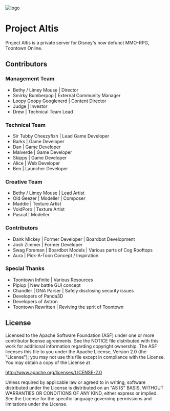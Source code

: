 ![logo](https://projectaltis.com/_assets/_img/logo.png)

# Project Altis
Project Altis is a private server for Disney's now defunct MMO-RPG, Toontown Online.

## Contributors

### Management Team
* Bethy / Limey Mouse | Director
* Smirky Bumberpop | External Community Manager
* Loopy Goopy Googlenerd | Content Director
* Judge | Investor
* Drew | Technical Team Lead

### Technical Team
* Sir Tubby Cheezyfish | Lead Game Developer
* Barks | Game Developer
* Dan | Game Developer
* Malverde | Game Developer
* Skipps | Game Developer
* Alice | Web Developer
* Ben | Launcher Developer

### Creative Team
* Bethy / Limey Mouse | Lead Artist
* Old Geezer | Modeller | Composer
* Maddie | Texture Artist
* VoidPoro | Texture Artist
* Pascal | Modeller

### Contributors
* Dank Mickey | Former Developer | Boardbot Development
* Josh Zimmer | Former Developer
* Swag Foreman | Boardbot Models | Various parts of Cog Rooftops
* Aura | Pick-A-Toon Concept / Inspiration

### Special Thanks
* Toontown Infinite | Various Resources
* Piplup | New battle GUI concept
* Chandler | DNA Parser | Safely disclosing security issues
* Developers of Panda3D
* Developers of Astron
* Toontown Rewritten | Reviving the sprit of Toontown

## License
Licensed to the Apache Software Foundation (ASF) under one or more contributor license agreements. See the NOTICE file distributed with this work for additional information regarding copyright ownership. The ASF licenses this file to you under the Apache License, Version 2.0 (the "License"); you may not use this file except in compliance with the License. You may obtain a copy of the License at

http://www.apache.org/licenses/LICENSE-2.0

Unless required by applicable law or agreed to in writing, software distributed under the License is distributed on an "AS IS" BASIS, WITHOUT WARRANTIES OR CONDITIONS OF ANY KIND, either express or implied. See the License for the specific language governing permissions and limitations under the License.
